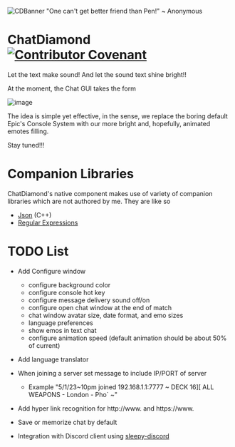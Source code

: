 ![CDBanner](https://user-images.githubusercontent.com/2173654/207157208-aee2c72f-3879-4529-9f4e-b787e3940f9d.png)
"One can't get better friend than Pen!"
                                   ~ Anonymous

# ChatDiamond [![Contributor Covenant](https://img.shields.io/badge/Contributor%20Covenant-2.1-4baaaa.svg)](CODE_OF_CONDUCT.md)
Let the text make sound!
And let the sound text shine bright!!

At the moment, the Chat GUI takes the form

![image](https://user-images.githubusercontent.com/2173654/206125470-67450460-ad79-45f7-9c77-2ac16739c8bf.png)

The idea is simple yet effective, in the sense, we replace the boring default Epic's Console System with our more bright and, hopefully, animated emotes filling.

Stay tuned!!!

# Companion Libraries
ChatDiamond's native component makes use of variety of companion libraries which are not authored by me. They are like so
- [Json](https://github.com/nlohmann/json) (C++)
- [Regular Expressions](https://en.cppreference.com/w/cpp/regex)

# TODO List
- Add Configure window
  - configure background color
  - configure console hot key
  - configure message delivery sound off/on
  - configure open chat window at the end of match
  - chat window avatar size, date format, and emo sizes
  - language preferences
  - show emos in text chat
  - configure animation speed (default animation should be about 50% of current)
  
- Add language translator  
- When joining a server set message to include IP/PORT of server
  - Example "5/1/23~10pm joined 192.168.1.1:7777 ~ DECK 16][ ALL WEAPONS - London - Pho` ~"
- Add hyper link recognition for http://www. and https://www.
- Save or memorize chat by default
- Integration with Discord client using [sleepy-discord](https://github.com/ravimohan1991/sleepy-discord)
